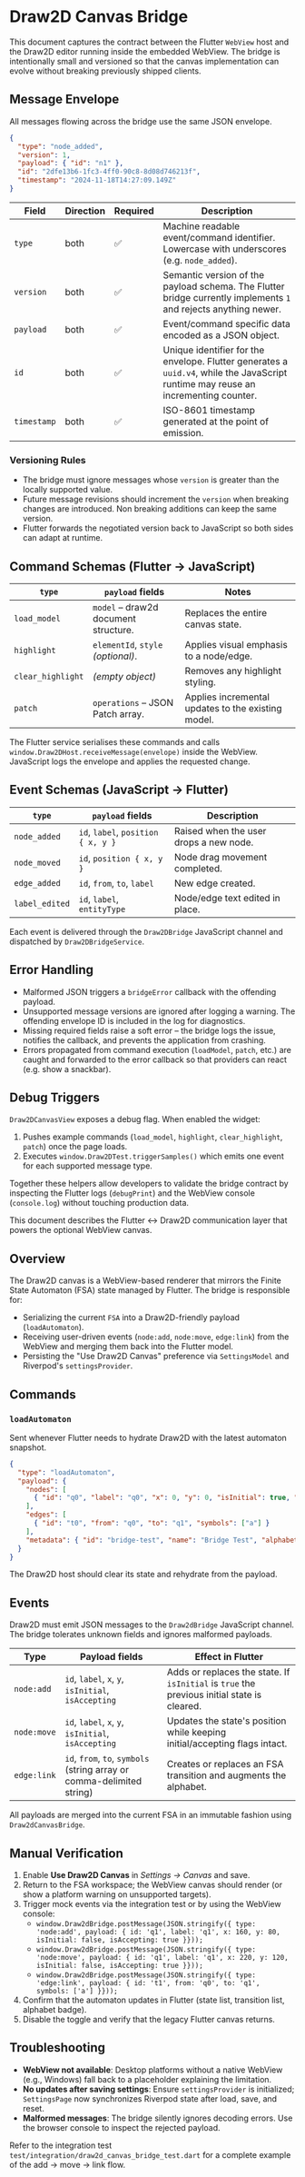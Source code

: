 # Draw2D Canvas Bridge

<!-- <<<<<<< codex/document-bridge-envelope-and-message-schemas -->
This document captures the contract between the Flutter `WebView` host and the Draw2D editor running inside the embedded WebView. The bridge is intentionally small and versioned so that the canvas implementation can evolve without breaking previously shipped clients.

## Message Envelope

All messages flowing across the bridge use the same JSON envelope.

```json
{
  "type": "node_added",
  "version": 1,
  "payload": { "id": "n1" },
  "id": "2dfe13b6-1fc3-4ff0-90c8-8d08d746213f",
  "timestamp": "2024-11-18T14:27:09.149Z"
}
```

| Field       | Direction | Required | Description |
|-------------|-----------|----------|-------------|
| `type`      | both      | ✅        | Machine readable event/command identifier. Lowercase with underscores (e.g. `node_added`). |
| `version`   | both      | ✅        | Semantic version of the payload schema. The Flutter bridge currently implements `1` and rejects anything newer. |
| `payload`   | both      | ✅        | Event/command specific data encoded as a JSON object. |
| `id`        | both      | ✅        | Unique identifier for the envelope. Flutter generates a `uuid.v4`, while the JavaScript runtime may reuse an incrementing counter. |
| `timestamp` | both      | ✅        | ISO-8601 timestamp generated at the point of emission. |

### Versioning Rules

* The bridge must ignore messages whose `version` is greater than the locally supported value.
* Future message revisions should increment the `version` when breaking changes are introduced. Non breaking additions can keep the same version.
* Flutter forwards the negotiated version back to JavaScript so both sides can adapt at runtime.

## Command Schemas (Flutter → JavaScript)

| `type`          | `payload` fields | Notes |
|-----------------|------------------|-------|
| `load_model`    | `model` – draw2d document structure. | Replaces the entire canvas state. |
| `highlight`     | `elementId`, `style` *(optional)*. | Applies visual emphasis to a node/edge. |
| `clear_highlight` | *(empty object)* | Removes any highlight styling. |
| `patch`         | `operations` – JSON Patch array. | Applies incremental updates to the existing model. |

The Flutter service serialises these commands and calls `window.Draw2DHost.receiveMessage(envelope)` inside the WebView. JavaScript logs the envelope and applies the requested change.

## Event Schemas (JavaScript → Flutter)

| `type`         | `payload` fields | Description |
|----------------|------------------|-------------|
| `node_added`   | `id`, `label`, `position { x, y }` | Raised when the user drops a new node. |
| `node_moved`   | `id`, `position { x, y }` | Node drag movement completed. |
| `edge_added`   | `id`, `from`, `to`, `label` | New edge created. |
| `label_edited` | `id`, `label`, `entityType` | Node/edge text edited in place. |

Each event is delivered through the `Draw2DBridge` JavaScript channel and dispatched by `Draw2DBridgeService`.

## Error Handling

* Malformed JSON triggers a `bridgeError` callback with the offending payload.
* Unsupported message versions are ignored after logging a warning. The offending envelope ID is included in the log for diagnostics.
* Missing required fields raise a soft error – the bridge logs the issue, notifies the callback, and prevents the application from crashing.
* Errors propagated from command execution (`loadModel`, `patch`, etc.) are caught and forwarded to the error callback so that providers can react (e.g. show a snackbar).

## Debug Triggers

`Draw2DCanvasView` exposes a debug flag. When enabled the widget:

1. Pushes example commands (`load_model`, `highlight`, `clear_highlight`, `patch`) once the page loads.
2. Executes `window.Draw2DTest.triggerSamples()` which emits one event for each supported message type.

Together these helpers allow developers to validate the bridge contract by inspecting the Flutter logs (`debugPrint`) and the WebView console (`console.log`) without touching production data.
<!-- ======= -->
This document describes the Flutter ↔︎ Draw2D communication layer that powers the optional WebView canvas.

## Overview

The Draw2D canvas is a WebView-based renderer that mirrors the Finite State Automaton (FSA) state managed by Flutter. The bridge is responsible for:

- Serializing the current `FSA` into a Draw2D-friendly payload (`loadAutomaton`).
- Receiving user-driven events (`node:add`, `node:move`, `edge:link`) from the WebView and merging them back into the Flutter model.
- Persisting the "Use Draw2D Canvas" preference via `SettingsModel` and Riverpod's `settingsProvider`.

## Commands

### `loadAutomaton`

Sent whenever Flutter needs to hydrate Draw2D with the latest automaton snapshot.

```json
{
  "type": "loadAutomaton",
  "payload": {
    "nodes": [
      { "id": "q0", "label": "q0", "x": 0, "y": 0, "isInitial": true, "isAccepting": false }
    ],
    "edges": [
      { "id": "t0", "from": "q0", "to": "q1", "symbols": ["a"] }
    ],
    "metadata": { "id": "bridge-test", "name": "Bridge Test", "alphabet": ["a"] }
  }
}
```

The Draw2D host should clear its state and rehydrate from the payload.

## Events

Draw2D must emit JSON messages to the `Draw2dBridge` JavaScript channel. The bridge tolerates unknown fields and ignores malformed payloads.

| Type        | Payload fields                                                                 | Effect in Flutter                                                |
| ----------- | ------------------------------------------------------------------------------- | ---------------------------------------------------------------- |
| `node:add`  | `id`, `label`, `x`, `y`, `isInitial`, `isAccepting`                              | Adds or replaces the state. If `isInitial` is `true` the previous initial state is cleared. |
| `node:move` | `id`, `label`, `x`, `y`, `isInitial`, `isAccepting`                              | Updates the state's position while keeping initial/accepting flags intact. |
| `edge:link` | `id`, `from`, `to`, `symbols` (string array or comma-delimited string)           | Creates or replaces an FSA transition and augments the alphabet. |

All payloads are merged into the current FSA in an immutable fashion using `Draw2dCanvasBridge`.

## Manual Verification

1. Enable **Use Draw2D Canvas** in *Settings → Canvas* and save.
2. Return to the FSA workspace; the WebView canvas should render (or show a platform warning on unsupported targets).
3. Trigger mock events via the integration test or by using the WebView console:
   - `window.Draw2dBridge.postMessage(JSON.stringify({ type: 'node:add', payload: { id: 'q1', label: 'q1', x: 160, y: 80, isInitial: false, isAccepting: true }}));`
   - `window.Draw2dBridge.postMessage(JSON.stringify({ type: 'node:move', payload: { id: 'q1', label: 'q1', x: 220, y: 120, isInitial: false, isAccepting: true }}));`
   - `window.Draw2dBridge.postMessage(JSON.stringify({ type: 'edge:link', payload: { id: 't1', from: 'q0', to: 'q1', symbols: ['a'] }}));`
4. Confirm that the automaton updates in Flutter (state list, transition list, alphabet badge).
5. Disable the toggle and verify that the legacy Flutter canvas returns.

## Troubleshooting

- **WebView not available**: Desktop platforms without a native WebView (e.g., Windows) fall back to a placeholder explaining the limitation.
- **No updates after saving settings**: Ensure `settingsProvider` is initialized; `SettingsPage` now synchronizes Riverpod state after load, save, and reset.
- **Malformed messages**: The bridge silently ignores decoding errors. Use the browser console to inspect the rejected payload.

Refer to the integration test `test/integration/draw2d_canvas_bridge_test.dart` for a complete example of the add → move → link flow.
<!-- >>>>>>> 003-ui-improvement-taskforce -->
